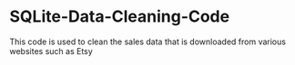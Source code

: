# SQLite-Data-Cleaning-Code
This code is used to clean the sales data that is downloaded from various websites such as Etsy
